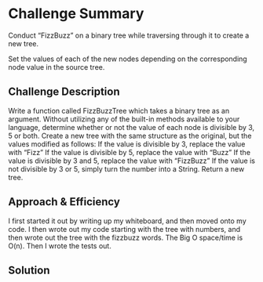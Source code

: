 # Challenge Summary
<!-- Short summary or background information -->
Conduct “FizzBuzz” on a binary tree while traversing through it to create a new tree.

Set the values of each of the new nodes depending on the corresponding node value in the source tree.

## Challenge Description
<!-- Description of the challenge -->
Write a function called FizzBuzzTree which takes a binary tree as an argument.
Without utilizing any of the built-in methods available to your language, determine whether or not the value of each node is divisible by 3, 5 or both. Create a new tree with the same structure as the original, but the values modified as follows:
If the value is divisible by 3, replace the value with “Fizz”
If the value is divisible by 5, replace the value with “Buzz”
If the value is divisible by 3 and 5, replace the value with “FizzBuzz”
If the value is not divisible by 3 or 5, simply turn the number into a String.
Return a new tree.

## Approach & Efficiency
<!-- What approach did you take? Why? What is the Big O space/time for this approach? -->
I first started it out by writing up my whiteboard, and then moved onto my code. I then wrote out my code starting with the tree with numbers, and then wrote out the tree with the fizzbuzz words. The Big O space/time is O(n). Then I wrote the tests out.

## Solution
<!-- Embedded whiteboard image -->
